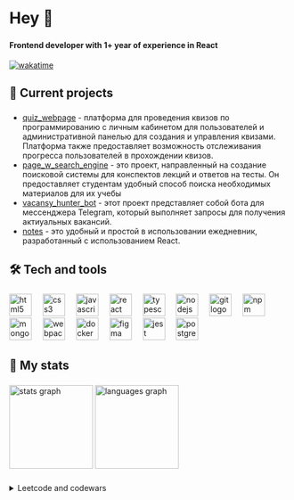 <h1 align="left">Hey 👋</h1>

###

<h4 align="left">Frontend developer with 1+ year of experience in React</h4>

[![wakatime](https://wakatime.com/badge/user/018d5128-ce0e-435a-ba51-393084fd570c.svg)](https://wakatime.com/@018d5128-ce0e-435a-ba51-393084fd570c)

###

<h2 align="left">📂 Current projects</h2>

###

<ul align="left">
  <li><a href="https://github.com/risunyaaa/quiz_webpage" target="_blank">quiz_webpage</a> - платформа для проведения квизов по программированию с личным кабинетом для пользователей и административной панелью для создания и управления квизами. Платформа также предоставляет возможность отслеживания прогресса пользователей в прохождении квизов.</li>
  <li><a href="https://github.com/risunyaaa/page_w_search_engine" target="_blank">page_w_search_engine</a> - это проект, направленный на создание поисковой системы для конспектов лекций и ответов на тесты. Он предоставляет студентам удобный способ поиска необходимых материалов для их учебы</li>
  <li><a href="https://github.com/risunyaaa/vacansy_hunter_bot" target="_blank">vacansy_hunter_bot</a> - этот проект представляет собой бота для мессенджера Telegram, который выполняет запросы для получения актиуальных вакансий.</li>
  <li><a href="https://github.com/risunyaaa/notes" target="_blank">notes</a> - это удобный и простой в использовании ежедневник, разработанный с использованием React.</li>
</ul>

###

<h2 align="left">🛠️ Tech and tools</h2>

###

<div align="left">
  <img src="https://cdn.jsdelivr.net/gh/devicons/devicon/icons/html5/html5-original.svg" height="40" alt="html5 logo"  />
  <img width="12" />
  <img src="https://cdn.jsdelivr.net/gh/devicons/devicon/icons/css3/css3-original.svg" height="40" alt="css3 logo"  />
  <img width="12" />
  <img src="https://cdn.jsdelivr.net/gh/devicons/devicon/icons/javascript/javascript-original.svg" height="40" alt="javascript logo"  />
  <img width="12" />
  <img src="https://cdn.jsdelivr.net/gh/devicons/devicon/icons/react/react-original.svg" height="40" alt="react logo"  />
  <img width="12" />
  <img src="https://cdn.jsdelivr.net/gh/devicons/devicon/icons/typescript/typescript-original.svg" height="40" alt="typescript logo"  />
  <img width="12" />
  <img src="https://cdn.jsdelivr.net/gh/devicons/devicon/icons/nodejs/nodejs-original.svg" height="40" alt="nodejs logo"  />
  <img width="12" />
  <img src="https://cdn.jsdelivr.net/gh/devicons/devicon/icons/git/git-original.svg" height="40" alt="git logo"  />
  <img width="12" />
  <img src="https://cdn.jsdelivr.net/gh/devicons/devicon/icons/npm/npm-original-wordmark.svg" height="40" alt="npm logo"  />
  <img width="12" />
  <img src="https://cdn.jsdelivr.net/gh/devicons/devicon/icons/mongodb/mongodb-original.svg" height="40" alt="mongodb logo"  />
  <img width="12" />
  <img src="https://cdn.jsdelivr.net/gh/devicons/devicon/icons/webpack/webpack-original.svg" height="40" alt="webpack logo"  />
  <img width="12" />
  <img src="https://cdn.jsdelivr.net/gh/devicons/devicon/icons/docker/docker-original.svg" height="40" alt="docker logo"  />
  <img width="12" />
  <img src="https://cdn.jsdelivr.net/gh/devicons/devicon/icons/figma/figma-original.svg" height="40" alt="figma logo"  />
  <img width="12" />
  <img src="https://cdn.jsdelivr.net/gh/devicons/devicon@latest/icons/jest/jest-plain.svg" height="40" alt="jest logo"/>
  <img width="12" />
  <img src="https://cdn.jsdelivr.net/gh/devicons/devicon@latest/icons/postgresql/postgresql-original.svg" height="40" alt="postgresql logo"/>
</div>

###

<h2 align="left">💪 My stats</h2>

###

<div align="left">
  <img src="https://github-readme-stats.vercel.app/api?username=risunya&hide_title=false&hide_rank=false&show_icons=true&include_all_commits=true&count_private=true&disable_animations=false&theme=react&locale=en&hide_border=false&order=1" height="150" alt="stats graph"  />
  <img src="https://github-readme-stats.vercel.app/api/top-langs?username=risunya&locale=en&hide_title=false&layout=compact&card_width=320&langs_count=5&theme=react&hide_border=false&order=2" height="150" alt="languages graph"  />
</div>

###


<details>
  <summary>Leetcode and codewars</summary>


  [![Profile badge](https://www.codewars.com/users/risunyaaa/badges/large)](https://www.codewars.com/users/risunyaaa)

  ![Leetcode Stats](https://leetcard.jacoblin.cool/risunyaaa?ext=heatmap)
</details>
